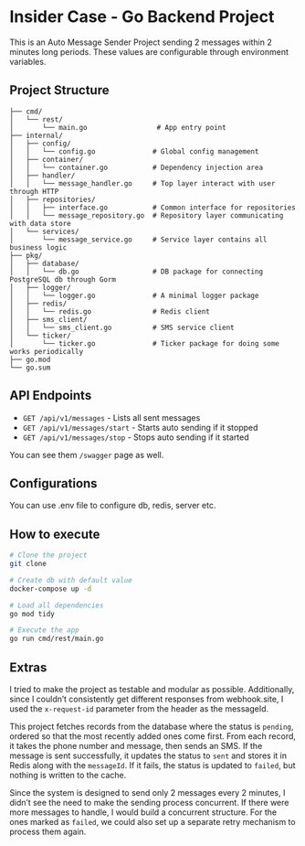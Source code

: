 # Insider Case - Go Backend Project

This is an Auto Message Sender Project sending 2 messages within 2 minutes long periods. These values are configurable through environment variables.

## Project Structure

```
├── cmd/
│   └── rest/
│       └── main.go                 # App entry point
├── internal/
│   ├── config/
│   │   └── config.go              # Global config management
│   ├── container/
│   │   └── container.go           # Dependency injection area
│   ├── handler/
│   │   └── message_handler.go     # Top layer interact with user through HTTP
│   ├── repositories/
│   │   ├── interface.go           # Common interface for repositories
│   │   └── message_repository.go  # Repository layer communicating with data store
│   └── services/
│       └── message_service.go     # Service layer contains all business logic
├── pkg/
│   ├── database/
│   │   └── db.go                  # DB package for connecting PostgreSQL db through Gorm
│   ├── logger/
│   │   └── logger.go              # A minimal logger package
│   ├── redis/
│   │   └── redis.go               # Redis client
│   ├── sms_client/
│   │   └── sms_client.go          # SMS service client
│   └── ticker/
│       └── ticker.go              # Ticker package for doing some works periodically
├── go.mod
└── go.sum
```

## API Endpoints

- `GET /api/v1/messages` - Lists all sent messages
- `GET /api/v1/messages/start` - Starts auto sending if it stopped
- `GET /api/v1/messages/stop` - Stops auto sending if it started

You can see them `/swagger` page as well.

## Configurations

You can use .env file to configure db, redis, server etc.

## How to execute

```bash
# Clone the project
git clone 

# Create db with default value
docker-compose up -d

# Load all dependencies
go mod tidy

# Execute the app
go run cmd/rest/main.go
```

## Extras

I tried to make the project as testable and modular as possible. Additionally, since I couldn’t consistently get different responses from webhook.site, I used the `x-request-id` parameter from the header as the messageId. 

This project fetches records from the database where the status is `pending`, ordered so that the most recently added ones come first. From each record, it takes the phone number and message, then sends an SMS. If the message is sent successfully, it updates the status to `sent` and stores it in Redis along with the `messageId`. If it fails, the status is updated to `failed`, but nothing is written to the cache.

Since the system is designed to send only 2 messages every 2 minutes, I didn’t see the need to make the sending process concurrent. If there were more messages to handle, I would build a concurrent structure. For the ones marked as `failed`, we could also set up a separate retry mechanism to process them again.